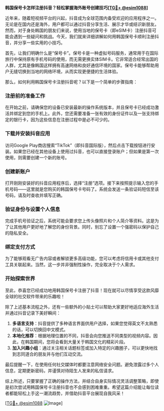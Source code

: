**韩国保号卡怎样注册抖音？轻松掌握海外账号创建技巧[[TG💪+ @esim1088](https://t.me/s/esim1088)]**

近年来，随着短视频平台的兴起，抖音成为全球范围内备受欢迎的应用程序之一。无论是在国内还是海外，用户都可以通过抖音分享生活、展示才华或结识新朋友。然而，对于身处韩国的朋友们来说，使用当地的保号卡（即eSIM卡）注册抖音可能会遇到一些疑问和挑战。今天，我们就来详细讲解如何用韩国保号卡顺利注册抖音，并分享一些实用的小技巧。

首先，让我们明确什么是“保号卡”。保号卡是一种虚拟号码服务，通常用于在国际旅行中保持原有手机号码的使用，而无需更换实体SIM卡。它非常适合经常出国的人群，尤其是像韩国这样拥有高速网络和良好通信环境的国家。保号卡能够帮助用户无缝切换到当地的网络环境，从而实现更便捷的生活体验。

那么，如何利用韩国保号卡注册抖音呢？以下是一个简单的步骤指南：

### 注册前的准备工作

在开始之前，请确保您的设备已安装最新的操作系统版本，并且保号卡已经成功激活并绑定到您的手机上。此外，您还需要准备一张有效的身份证件以及一张支持绑定的银行卡，因为这些信息在注册过程中是必不可少的。

### 下载并安装抖音应用

访问Google Play商店搜索“TikTok”（即抖音国际版），然后点击下载按钮进行安装。如果您已经在其他设备上使用过抖音，也可以直接登录账户；但如果是第一次使用，则需要创建一个新的账号。

### 创建新账户

打开刚刚安装好的抖音应用程序后，选择“注册”选项。接下来按照提示输入您的手机号码——这里就是您购买的韩国保号卡号码了。系统会发送一条验证码短信至该号码，请及时查收并填写正确。

### 验证身份与设置个人信息

完成手机号验证之后，系统可能会要求您上传头像照片和个人简介等资料。这是为了让其他用户更好地了解您的身份背景。同时，别忘了设置一个强密码以保护自己的隐私安全。

### 绑定支付方式

为了能够观看无广告内容或者解锁更多高级功能，您可以考虑将信用卡或其他支付工具关联起来。当然，这一步并非强制性操作，完全取决于个人需求。

### 开始探索世界

至此，恭喜您已经成功地用韩国保号卡注册了抖音！现在就可以尽情享受这款风靡全球的社交软件带来的乐趣啦！

除了上述基本流程之外，还有一些额外的小贴士可以帮助大家更好地适应海外生活并通过抖音记录下美好瞬间：

1. **多语言支持**：抖音提供了多种语言界面供用户选择，如果您觉得英文不太熟悉的话，可以切换回中文模式。
2. **本地化推荐**：根据地理位置的不同，抖音会向您推送不同类型的视频内容。因此，在韩国期间，您将会看到大量关于韩国文化的精彩片段。
3. **加入兴趣小组**：通过关注相关话题标签或加入特定的兴趣圈子，可以更快地找到志同道合的朋友并与他们互动交流。

最后提醒一下，在使用任何社交媒体时都要注意网络安全问题。避免泄露过多个人信息，定期更新密码，并谨慎对待陌生人发来的私信请求。

综上所述，只要掌握了正确的操作方法，并结合自身实际情况灵活调整策略，即使是初次尝试用韩国保号卡注册抖音也不会感到困难重重。希望这篇介绍能让每位读者都能轻松上手这一潮流趋势，并借助抖音平台展现自我风采！

[[TG💪+ @esim1088](https://t.me/s/esim1088) ![Image](https://i.postimg.cc/4NQfJmqS/Snipaste-2025-05-13-00-14-12.png)]